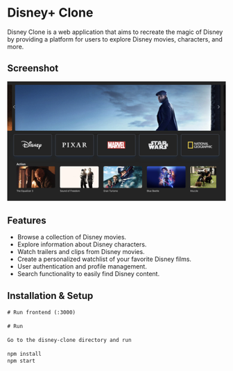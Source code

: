 # Disney+ Clone

Disney Clone is a web application that aims to recreate the magic of Disney by providing a platform for users to explore Disney movies, characters, and more.

## Screenshot 
![Screenshot of Disney Clone](https://github.com/Kartik237/Disney-Clone/blob/main/src/assets/Images/%20Web%20App.png)


## Features
- Browse a collection of Disney movies.
- Explore information about Disney characters.
- Watch trailers and clips from Disney movies.
- Create a personalized watchlist of your favorite Disney films.
- User authentication and profile management.
- Search functionality to easily find Disney content.


## Installation & Setup

```
# Run frontend (:3000) 

# Run

Go to the disney-clone directory and run

npm install
npm start

```
